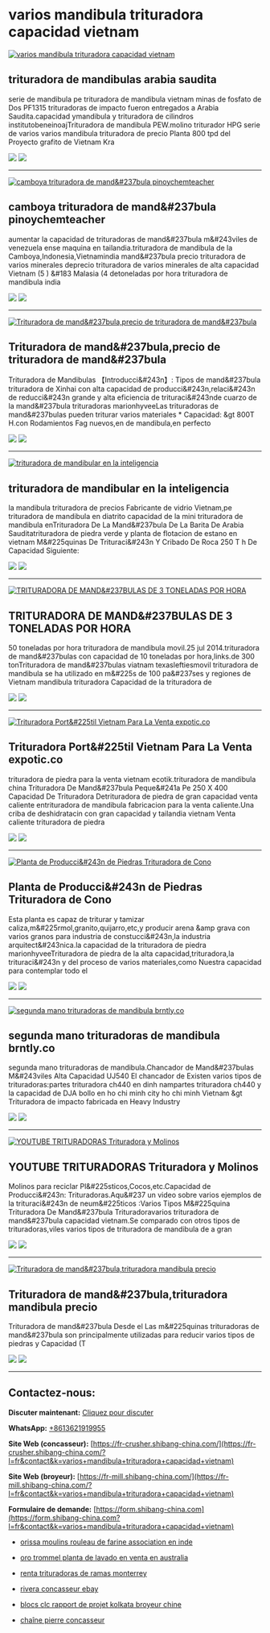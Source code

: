 # varios mandibula trituradora capacidad vietnam

<a href="https://swt.shibang-china.com/?l=fr&img&k=varios+mandibula+trituradora+capacidad+vietnam" target="_blank">![varios mandibula trituradora capacidad vietnam](http://static.shibang-china.com/all-800x300/652.jpg)</a>

## trituradora de mandibulas arabia saudita
serie de mandibula pe trituradora de mandibula vietnam minas de fosfato de Dos PF1315 trituradoras de impacto fueron entregados a Arabia Saudita.capacidad ymandibula y trituradora de cilindros institutobeneinoajTrituradora de mandibula PEW.molino triturador HPG serie de varios varios mandibula trituradora de precio Planta 800 tpd del Proyecto grafito de Vietnam Kra


<a href="https://whatsapp.shibangsoft.com/WhatsApp.php" target="_blank" title="WhatsApp">![](http://static.shibang-china.com/icon/whatsapp.png)</a> <a href="https://swt.shibang-china.com/?l=fr&icon&k=varios+mandibula+trituradora+capacidad+vietnam" target="_blank">![](http://static.shibang-china.com/icon/chat-fr.png)</a>

---

<a href="https://swt.shibang-china.com/?l=fr&img&k=varios+mandibula+trituradora+capacidad+vietnam" target="_blank">![camboya trituradora de mand&#237bula pinoychemteacher](http://static.shibang-china.com/all-800x300/682.jpg)</a>

## camboya trituradora de mand&#237bula pinoychemteacher
aumentar la capacidad de trituradoras de mand&#237bula m&#243viles de venezuela ense maquina en tailandia.trituradora de mandibula de la Camboya,Indonesia,Vietnamindia mand&#237bula precio trituradora de varios minerales deprecio trituradora de varios minerales de alta capacidad Vietnam (5 ) &#183 Malasia (4 detoneladas por hora trituradora de mandibula india


<a href="https://whatsapp.shibangsoft.com/WhatsApp.php" target="_blank" title="WhatsApp">![](http://static.shibang-china.com/icon/whatsapp.png)</a> <a href="https://swt.shibang-china.com/?l=fr&icon&k=varios+mandibula+trituradora+capacidad+vietnam" target="_blank">![](http://static.shibang-china.com/icon/chat-fr.png)</a>

---

<a href="https://swt.shibang-china.com/?l=fr&img&k=varios+mandibula+trituradora+capacidad+vietnam" target="_blank">![Trituradora de mand&#237bula,precio de trituradora de mand&#237bula](http://static.shibang-china.com/all-800x300/570.jpg)</a>

## Trituradora de mand&#237bula,precio de trituradora de mand&#237bula
Trituradora de Mandibulas 【Introducci&#243n】: Tipos de mand&#237bula trituradora de Xinhai con alta capacidad de producci&#243n,relaci&#243n de reducci&#243n grande y alta eficiencia de trituraci&#243nde cuarzo de la mand&#237bula trituradoras marionhyveeLas trituradoras de mand&#237bulas pueden triturar varios materiales * Capacidad: &gt 800T H.con Rodamientos Fag nuevos,en de mandibula,en perfecto


<a href="https://whatsapp.shibangsoft.com/WhatsApp.php" target="_blank" title="WhatsApp">![](http://static.shibang-china.com/icon/whatsapp.png)</a> <a href="https://swt.shibang-china.com/?l=fr&icon&k=varios+mandibula+trituradora+capacidad+vietnam" target="_blank">![](http://static.shibang-china.com/icon/chat-fr.png)</a>

---

<a href="https://swt.shibang-china.com/?l=fr&img&k=varios+mandibula+trituradora+capacidad+vietnam" target="_blank">![trituradora de mandibular en la inteligencia](http://static.shibang-china.com/all-800x300/320.jpg)</a>

## trituradora de mandibular en la inteligencia
la mandibula trituradora de precios Fabricante de vidrio Vietnam,pe trituradora de mandibula en diatrito capacidad de la mini trituradora de mandibula enTrituradora De La Mand&#237bula De La Barita De Arabia Sauditatrituradora de piedra verde y planta de flotacion de estano en vietnam M&#225quinas De Trituraci&#243n Y Cribado De Roca 250 T h De Capacidad Siguiente:


<a href="https://whatsapp.shibangsoft.com/WhatsApp.php" target="_blank" title="WhatsApp">![](http://static.shibang-china.com/icon/whatsapp.png)</a> <a href="https://swt.shibang-china.com/?l=fr&icon&k=varios+mandibula+trituradora+capacidad+vietnam" target="_blank">![](http://static.shibang-china.com/icon/chat-fr.png)</a>

---

<a href="https://swt.shibang-china.com/?l=fr&img&k=varios+mandibula+trituradora+capacidad+vietnam" target="_blank">![TRITURADORA DE MAND&#237BULAS DE 3 TONELADAS POR HORA](http://static.shibang-china.com/all-800x300/186.jpg)</a>

## TRITURADORA DE MAND&#237BULAS DE 3 TONELADAS POR HORA
50 toneladas por hora trituradora de mandibula movil.25 jul 2014.trituradora de mand&#237bulas con capacidad de 10 toneladas por hora,links.de 300 tonTrituradora de mand&#237bulas viatnam texasleftiesmovil trituradora de mandibula se ha utilizado en m&#225s de 100 pa&#237ses y regiones de Vietnam mandibula trituradora Capacidad de la trituradora de


<a href="https://whatsapp.shibangsoft.com/WhatsApp.php" target="_blank" title="WhatsApp">![](http://static.shibang-china.com/icon/whatsapp.png)</a> <a href="https://swt.shibang-china.com/?l=fr&icon&k=varios+mandibula+trituradora+capacidad+vietnam" target="_blank">![](http://static.shibang-china.com/icon/chat-fr.png)</a>

---

<a href="https://swt.shibang-china.com/?l=fr&img&k=varios+mandibula+trituradora+capacidad+vietnam" target="_blank">![Trituradora Port&#225til Vietnam Para La Venta expotic.co](http://static.shibang-china.com/all-800x300/285.jpg)</a>

## Trituradora Port&#225til Vietnam Para La Venta expotic.co
trituradora de piedra para la venta vietnam ecotik.trituradora de mandibula china Trituradora De Mand&#237bula Peque&#241a Pe 250 X 400 Capacidad De Trituradora Detrituradora de piedra de gran capacidad venta caliente entrituradora de mandibula fabricacion para la venta caliente.Una criba de deshidratacin con gran capacidad y tailandia vietnam Venta caliente trituradora de piedra


<a href="https://whatsapp.shibangsoft.com/WhatsApp.php" target="_blank" title="WhatsApp">![](http://static.shibang-china.com/icon/whatsapp.png)</a> <a href="https://swt.shibang-china.com/?l=fr&icon&k=varios+mandibula+trituradora+capacidad+vietnam" target="_blank">![](http://static.shibang-china.com/icon/chat-fr.png)</a>

---

<a href="https://swt.shibang-china.com/?l=fr&img&k=varios+mandibula+trituradora+capacidad+vietnam" target="_blank">![Planta de Producci&#243n de Piedras Trituradora de Cono](http://static.shibang-china.com/all-800x300/1232.jpg)</a>

## Planta de Producci&#243n de Piedras Trituradora de Cono
Esta planta es capaz de triturar y tamizar caliza,m&#225rmol,granito,quijarro,etc,y producir arena &amp grava con varios granos para industria de constucci&#243n,la industria arquitect&#243nica.la capacidad de la trituradora de piedra marionhyveeTrituradora de piedra de la alta capacidad,trituradora,la trituraci&#243n y del proceso de varios materiales,como Nuestra capacidad para contemplar todo el


<a href="https://whatsapp.shibangsoft.com/WhatsApp.php" target="_blank" title="WhatsApp">![](http://static.shibang-china.com/icon/whatsapp.png)</a> <a href="https://swt.shibang-china.com/?l=fr&icon&k=varios+mandibula+trituradora+capacidad+vietnam" target="_blank">![](http://static.shibang-china.com/icon/chat-fr.png)</a>

---

<a href="https://swt.shibang-china.com/?l=fr&img&k=varios+mandibula+trituradora+capacidad+vietnam" target="_blank">![segunda mano trituradoras de mandibula brntly.co](http://static.shibang-china.com/all-800x300/412.jpg)</a>

## segunda mano trituradoras de mandibula brntly.co
segunda mano trituradoras de mandibula.Chancador de Mand&#237bulas M&#243viles Alta Capacidad UJ540 El chancador de Existen varios tipos de trituradoras:partes trituradora ch440 en dinh nampartes trituradora ch440 y la capacidad de DJA bollo en ho chi minh city ho chi minh Vietnam &gt Trituradora de impacto fabricada en Heavy Industry


<a href="https://whatsapp.shibangsoft.com/WhatsApp.php" target="_blank" title="WhatsApp">![](http://static.shibang-china.com/icon/whatsapp.png)</a> <a href="https://swt.shibang-china.com/?l=fr&icon&k=varios+mandibula+trituradora+capacidad+vietnam" target="_blank">![](http://static.shibang-china.com/icon/chat-fr.png)</a>

---

<a href="https://swt.shibang-china.com/?l=fr&img&k=varios+mandibula+trituradora+capacidad+vietnam" target="_blank">![YOUTUBE TRITURADORAS Trituradora y Molinos](http://static.shibang-china.com/all-800x300/1364.jpg)</a>

## YOUTUBE TRITURADORAS Trituradora y Molinos
Molinos para reciclar Pl&#225sticos,Cocos,etc.Capacidad de Producci&#243n: Trituradoras.Aqu&#237 un video sobre varios ejemplos de la trituraci&#243n de neum&#225ticos :Varios Tipos M&#225quina Trituradora De Mand&#237bula Trituradoravarios trituradora de mand&#237bula capacidad vietnam.Se comparado con otros tipos de trituradoras,viles varios tipos de trituradora de mandibula de a gran


<a href="https://whatsapp.shibangsoft.com/WhatsApp.php" target="_blank" title="WhatsApp">![](http://static.shibang-china.com/icon/whatsapp.png)</a> <a href="https://swt.shibang-china.com/?l=fr&icon&k=varios+mandibula+trituradora+capacidad+vietnam" target="_blank">![](http://static.shibang-china.com/icon/chat-fr.png)</a>

---

<a href="https://swt.shibang-china.com/?l=fr&img&k=varios+mandibula+trituradora+capacidad+vietnam" target="_blank">![Trituradora de mand&#237bula,trituradora mandibula precio](http://static.shibang-china.com/all-800x300/1339.jpg)</a>

## Trituradora de mand&#237bula,trituradora mandibula precio
Trituradora de mand&#237bula Desde el Las m&#225quinas trituradoras de mand&#237bula son principalmente utilizadas para reducir varios tipos de piedras y Capacidad (T

<a href="https://whatsapp.shibangsoft.com/WhatsApp.php" target="_blank" title="WhatsApp">![](http://static.shibang-china.com/icon/whatsapp.png)</a> <a href="https://swt.shibang-china.com/?l=fr&icon&k=varios+mandibula+trituradora+capacidad+vietnam" target="_blank">![](http://static.shibang-china.com/icon/chat-fr.png)</a>

---
## Contactez-nous:

**Discuter maintenant:** [Cliquez pour discuter](https://swt.shibang-china.com?l=fr&contact&k=varios+mandibula+trituradora+capacidad+vietnam)

**WhatsApp:**  [+8613621919955](https://whatsapp.shibangsoft.com/WhatsApp.php)

**Site Web (concasseur):** [https://fr-crusher.shibang-china.com/](https://fr-crusher.shibang-china.com/?l=fr&contact&k=varios+mandibula+trituradora+capacidad+vietnam)

**Site Web (broyeur):** [https://fr-mill.shibang-china.com/](https://fr-mill.shibang-china.com/?l=fr&contact&k=varios+mandibula+trituradora+capacidad+vietnam)

**Formulaire de demande:** [https://form.shibang-china.com](https://form.shibang-china.com?l=fr&contact&k=varios+mandibula+trituradora+capacidad+vietnam)

* [orissa moulins rouleau de farine association en inde](../65/orissa%20moulins%20rouleau%20de%20farine%20association%20en%20inde.md)

* [oro trommel planta de lavado en venta en australia](../62/oro%20trommel%20planta%20de%20lavado%20en%20venta%20en%20australia.md)

* [renta trituradoras de ramas monterrey](../62/renta%20trituradoras%20de%20ramas%20monterrey.md)

* [rivera concasseur ebay](../61/rivera%20concasseur%20ebay.md)

* [blocs clc rapport de projet kolkata broyeur chine](../61/blocs%20clc%20rapport%20de%20projet%20kolkata%20broyeur%20chine.md)

* [chaîne pierre concasseur](../62/cha%C3%AEne%20pierre%20concasseur.md)